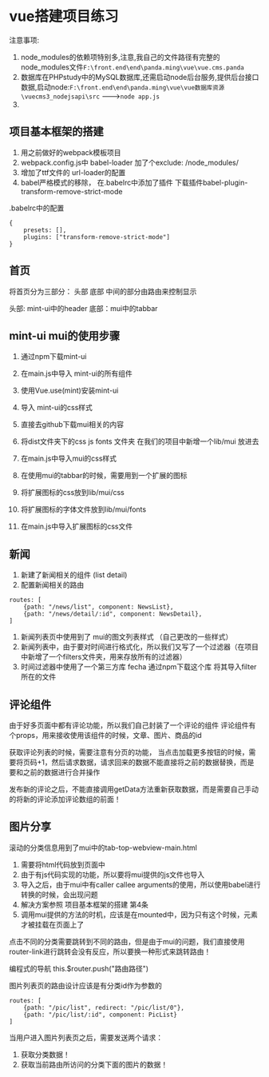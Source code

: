 # vue搭建项目练习

注意事项:

1. node_modules的依赖项特别多,注意,我自己的文件路径有完整的node_modules文件`F:\front.end\end\panda.ming\vue\vue.cms.panda` 
2. 数据库在PHPstudy中的MySQL数据库,还需启动node后台服务,提供后台接口数据,启动node:`F:\front.end\end\panda.ming\vue\vue数据库资源\vuecms3_nodejsapi\src` --->`node app.js` 
3. ​

## 项目基本框架的搭建

1. 用之前做好的webpack模板项目
2. webpack.config.js中 babel-loader 加了个exclude: /node_modules/
3. 增加了ttf文件的 url-loader的配置
4. babel严格模式的移除， 在.babelrc中添加了插件
   下载插件babel-plugin-transform-remove-strict-mode

.babelrc中的配置

```
{
    presets: [],
    plugins: ["transform-remove-strict-mode"]
}
```

## 首页

将首页分为三部分： 头部 底部  中间的部分由路由来控制显示

头部: mint-ui中的header
底部：mui中的tabbar

## mint-ui mui的使用步骤

1. 通过npm下载mint-ui
2. 在main.js中导入 mint-ui的所有组件
3. 使用Vue.use(mint)安装mint-ui
4. 导入 mint-ui的css样式


1. 直接去github下载mui相关的内容
2. 将dist文件夹下的css js fonts 文件夹 在我们的项目中新增一个lib/mui 放进去
3. 在main.js中导入mui的css样式
4. 在使用mui的tabbar的时候，需要用到一个扩展的图标
5. 将扩展图标的css放到lib/mui/css
6. 将扩展图标的字体文件放到lib/mui/fonts
7. 在main.js中导入扩展图标的css文件

## 新闻

1. 新建了新闻相关的组件 (list  detail)
2. 配置新闻相关的路由  

```
routes: [
    {path: "/news/list", component: NewsList},
    {path: "/news/detail/:id", component: NewsDetail},
]
```

1. 新闻列表页中使用到了
   mui的图文列表样式 （自己更改的一些样式）
2. 新闻列表中，由于要对时间进行格式化，所以我们又写了一个过滤器（在项目中新增了一个filters文件夹，用来存放所有的过滤器）
3. 时间过滤器中使用了一个第三方库 fecha
   通过npm下载这个库
   将其导入filter所在的文件

## 评论组件

由于好多页面中都有评论功能，所以我们自己封装了一个评论的组件
评论组件有个props，用来接收使用该组件的时候，文章、图片、商品的id

获取评论列表的时候，需要注意有分页的功能， 当点击加载更多按钮的时候，需要将页码+1，然后请求数据，请求回来的数据不能直接将之前的数据替换，而是要和之前的数据进行合并操作

发布新的评论之后，不能直接调用getData方法重新获取数据，而是需要自己手动的将新的评论添加评论数组的前面！

## 图片分享

滚动的分类信息用到了mui中的tab-top-webview-main.html

1. 需要将html代码放到页面中
2. 由于有js代码实现的功能，所以要将mui提供的js文件也导入
3. 导入之后，由于mui中有caller callee arguments的使用，所以使用babel进行转换的时候，会出现问题
4. 解决方案参照  项目基本框架的搭建 第4条
5. 调用mui提供的方法的时机，应该是在mounted中，因为只有这个时候，元素才被挂载在页面上了

点击不同的分类需要跳转到不同的路由，但是由于mui的问题，我们直接使用router-link进行跳转会没有反应，所以要换一种形式来跳转路由！

编程式的导航
this.$router.push("路由路径")

图片列表页的路由设计应该是有分类id作为参数的

```
routes: [
    {path: "/pic/list", redirect: "/pic/list/0"},
    {path: "/pic/list/:id", component: PicList}
]
```

当用户进入图片列表页之后，需要发送两个请求：

1. 获取分类数据！
2. 获取当前路由所访问的分类下面的图片的数据！
